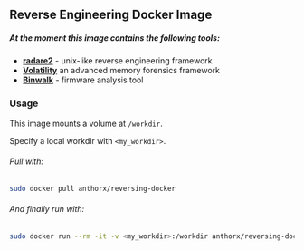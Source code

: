 ## Reverse Engineering Docker Image

##### At the moment this image contains the following tools:
+ __[radare2](https://github.com/radare/radare2)__ - unix-like reverse engineering framework
+ __[Volatility](https://github.com/volatilityfoundation/volatility)__ an advanced memory forensics framework
+ __[Binwalk](https://github.com/devttys0/binwalk.git)__ - firmware analysis tool

### Usage
This image mounts a volume at `/workdir`.

Specify a local workdir with `<my_workdir>`.

###### Pull with:

```bash
sudo docker pull anthorx/reversing-docker
```

###### And finally run with:
```bash
sudo docker run --rm -it -v <my_workdir>:/workdir anthorx/reversing-docker
```
